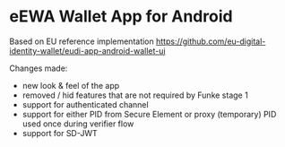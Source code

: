 # eEWA Wallet App for Android

Based on EU reference implementation https://github.com/eu-digital-identity-wallet/eudi-app-android-wallet-ui

Changes made:
- new look & feel of the app
- removed / hid features that are not required by Funke stage 1
- support for authenticated channel
- support for either PID from Secure Element or proxy (temporary) PID used once during verifier flow
- support for SD-JWT